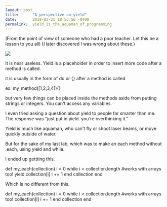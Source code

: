 ```yaml
---
layout: post
title:      "A perspective on yield"
date:       2018-03-21 18:53:56 -0400
permalink:  yield_is_the_aquaman_of_programming
---
```


(From the point of view of someone who had a poor teacher. Let this be a lesson to you all)
(I later discovered I was wrong about these.)


![](https://1.bp.blogspot.com/-Q_RkNdVzFZc/WPzHoIzLeZI/AAAAAAAAELc/71VQQMth7gssdWx2lQ-ZTTBWtVEdnjAeACLcB/s400/Super_Antics_12.jpg)

It is near useless. 
Yield is a placeholder in order to insert more code after a method is called.

it is usually in the form of do or {} after a method is called

ex:    my_method([1,2,3,4]){}

but very few things can be placed inside the methods aside from putting strings  or integers. You can't access any variables.

I even tried asking a question about  yield to people far smarter than me. The response was "just put in yield. you're overthinking it."

Yield is much like aquaman, who can't fly or shoot laser beams, or move quickly outside of water.

But for the sake of my last lab, which was to make an each method without .each, using yield and  while.

I ended up gettting this.

def my_each(collection)
  i = 0
  while i < collection.length #works with arrays too!
   yield collection[i]
    i += 1
  end
  collection
end

Which is no different from this.


def my_each(collection)
  i = 0
  while i < collection.length #works with arrays too!
   collection[i]
    i += 1
  end
  collection
end



